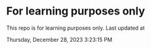 # For learning purposes only
This repo is for learning purposes only.
Last updated at

Thursday, December 28, 2023 3:23:15 PM

